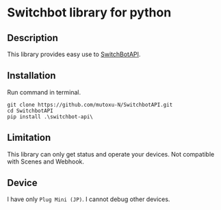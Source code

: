# Switchbot library for python
## Description
This library provides easy use to [SwitchBotAPI](https://github.com/OpenWonderLabs/SwitchBotAPI).

## Installation
Run command in terminal.
```
git clone https://github.com/mutoxu-N/SwitchbotAPI.git
cd SwitchbotAPI
pip install .\switchbot-api\
```

## Limitation
This library can only get status and operate your devices.
Not compatible with Scenes and Webhook.

## Device
I have only `Plug Mini (JP)`. I cannot debug other devices.
